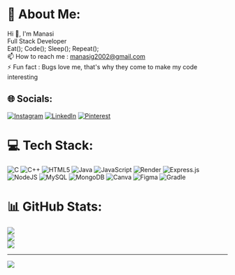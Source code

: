 # 💫 About Me:
Hi 👋, I'm Manasi<br>Full Stack Developer<br>Eat(); Code(); Sleep(); Repeat();<br>📫 How to reach me : manasig2002@gmail.com<br>⚡ Fun fact : Bugs love me, that's why they come to make my code interesting


## 🌐 Socials:
[![Instagram](https://img.shields.io/badge/Instagram-%23E4405F.svg?logo=Instagram&logoColor=white)](https://instagram.com/manasi_g_namb) [![LinkedIn](https://img.shields.io/badge/LinkedIn-%230077B5.svg?logo=linkedin&logoColor=white)](https://linkedin.com/in/in/manasi-g-1a240729a) [![Pinterest](https://img.shields.io/badge/Pinterest-%23E60023.svg?logo=Pinterest&logoColor=white)](https://pinterest.com/manasig2002) 

# 💻 Tech Stack:
![C](https://img.shields.io/badge/c-%2300599C.svg?style=for-the-badge&logo=c&logoColor=white) ![C++](https://img.shields.io/badge/c++-%2300599C.svg?style=for-the-badge&logo=c%2B%2B&logoColor=white) ![HTML5](https://img.shields.io/badge/html5-%23E34F26.svg?style=for-the-badge&logo=html5&logoColor=white) ![Java](https://img.shields.io/badge/java-%23ED8B00.svg?style=for-the-badge&logo=openjdk&logoColor=white) ![JavaScript](https://img.shields.io/badge/javascript-%23323330.svg?style=for-the-badge&logo=javascript&logoColor=%23F7DF1E) ![Render](https://img.shields.io/badge/Render-%46E3B7.svg?style=for-the-badge&logo=render&logoColor=white) ![Express.js](https://img.shields.io/badge/express.js-%23404d59.svg?style=for-the-badge&logo=express&logoColor=%2361DAFB) ![NodeJS](https://img.shields.io/badge/node.js-6DA55F?style=for-the-badge&logo=node.js&logoColor=white) ![MySQL](https://img.shields.io/badge/mysql-%2300000f.svg?style=for-the-badge&logo=mysql&logoColor=white) ![MongoDB](https://img.shields.io/badge/MongoDB-%234ea94b.svg?style=for-the-badge&logo=mongodb&logoColor=white) ![Canva](https://img.shields.io/badge/Canva-%2300C4CC.svg?style=for-the-badge&logo=Canva&logoColor=white) ![Figma](https://img.shields.io/badge/figma-%23F24E1E.svg?style=for-the-badge&logo=figma&logoColor=white) ![Gradle](https://img.shields.io/badge/Gradle-02303A.svg?style=for-the-badge&logo=Gradle&logoColor=white)
# 📊 GitHub Stats:
![](https://github-readme-stats.vercel.app/api?username=ManasiGn&theme=dark&hide_border=true&include_all_commits=true&count_private=true)<br/>
![](https://github-readme-streak-stats.herokuapp.com/?user=ManasiGn&theme=dark&hide_border=true)<br/>
![](https://github-readme-stats.vercel.app/api/top-langs/?username=ManasiGn&theme=dark&hide_border=true&include_all_commits=true&count_private=true&layout=compact)

---
[![](https://visitcount.itsvg.in/api?id=ManasiGn&icon=0&color=0)](https://visitcount.itsvg.in)

<!-- Proudly created with GPRM ( https://gprm.itsvg.in ) -->
